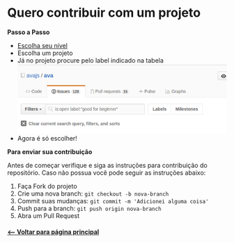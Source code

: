 # Quero contribuir com um projeto

**Passo a Passo**

* [Escolha seu nível](README.md#escolha-seu-nível) 
* Escolha um projeto
* Já no projeto procure pelo label indicado na tabela 
  ![alt text](src/img/exemplo.png "imagem de exemplo")
* Agora é só escolher!

**Para enviar sua contribuição**

Antes de começar verifique e siga as instruções para contribuição do repositório. Caso não possua você pode seguir as instruções abaixo:

1. Faça Fork do projeto
2. Crie uma nova branch: `git checkout -b nova-branch`
3. Commit suas mudanças: `git commit -m 'Adicionei alguma coisa'`
4. Push para a branch: `git push origin nova-branch`
5. Abra um Pull Request


#### [<-- Voltar para página principal](README.md)
